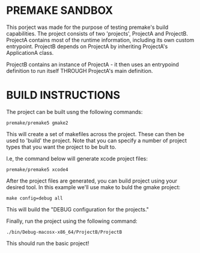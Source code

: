 # PREMAKE SANDBOX

This porject was made for the purpose of testing premake's build capabilities. The project consists of two 'projects', ProjectA and ProjectB. ProjectA contains most of the runtime information, including its own custom entrypoint. ProjectB depends on ProjectA by inheriting ProjectA's ApplicationA class. 

ProjectB contains an instance of ProjectA - it then uses an entrypoind definition to run itself THROUGH ProjectA's main definition. 

# BUILD INSTRUCTIONS

The project can be built usng the following commands:

```
premake/premake5 gmake2
```

This will create a set of makefiles across the project. These can then be used to 'build' the project. Note that you can specify a number of project types that you want the project to be bult to. 

I.e, the command below will generate xcode project files:

```
premake/premake5 xcode4
```

After the project files are generated, you can build project using your desired tool. In this example we'll use make to buld the gmake project:

```
make config=debug all  
```

This will build the "DEBUG configuration for the projects."

Finally, run the project using the following command:

```
./bin/Debug-macosx-x86_64/ProjectB/ProjectB   
```

This should run the basic project! 